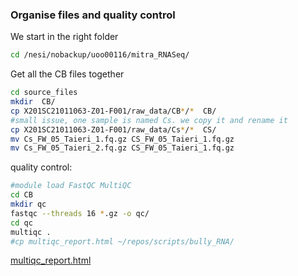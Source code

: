 ### Organise files and quality control

We start in the right folder

```bash
cd /nesi/nobackup/uoo00116/mitra_RNASeq/
```

Get all the CB files together

```bash
cd source_files
mkdir  CB/
cp X201SC21011063-Z01-F001/raw_data/CB*/*  CB/
#small issue, one sample is named Cs. we copy it and rename it
cp X201SC21011063-Z01-F001/raw_data/Cs*/*  CS/
mv Cs_FW_05_Taieri_1.fq.gz CS_FW_05_Taieri_1.fq.gz
mv Cs_FW_05_Taieri_2.fq.gz CS_FW_05_Taieri_1.fq.gz

```

quality control:

```bash
#module load FastQC MultiQC
cd CB
mkdir qc
fastqc --threads 16 *.gz -o qc/ 
cd qc 
multiqc .
#cp multiqc_report.html ~/repos/scripts/bully_RNA/
```

[multiqc_report.html](multiqc_report.html)

